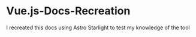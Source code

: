 # Vue.js-Docs-Recreation
I recreated this docs using Astro Starlight to test my knowledge of the tool
